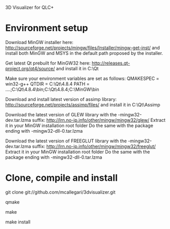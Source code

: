 3D Visualizer for QLC+

Environment setup
============

Download MinGW installer here:
http://sourceforge.net/projects/mingw/files/Installer/mingw-get-inst/
and install both MinGW and MSYS in the default path proposed by the installer.

Get latest Qt prebuilt for MinGW32 here:
http://releases.qt-project.org/qt4/source/
and install it in C:\Qt

Make sure your environment variables are set as follows:
QMAKESPEC = win32-g++
QTDIR = C:\Qt\4.8.4
PATH = ....;C:\Qt\4.8.4\bin;C:\Qt\4.8.4;C:\MinGW\bin

Download and install latest version of assimp library:
http://sourceforge.net/projects/assimp/files/
and install it in C:\Qt\Assimp

Download the latest version of GLEW library with the -mingw32-dev.tar.lzma suffix:
http://lrn.no-ip.info/other/mingw/mingw32/glew/
Extract it in your MinGW installation root folder
Do the same with the package ending with -mingw32-dll-0.tar.lzma

Download the latest version of FREEGLUT library with the -mingw32-dev.tar.lzma suffix:
http://lrn.no-ip.info/other/mingw/mingw32/freeglut/
Extract it in your MinGW installation root folder
Do the same with the package ending with -mingw32-dll-0.tar.lzma

Clone, compile and install
============
git clone git://github.com/mcallegari/3dvisualizer.git

qmake

make

make install